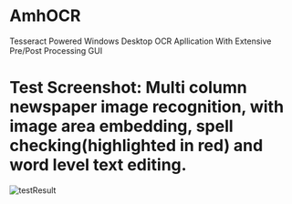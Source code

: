 # AmhOCR
 Tesseract Powered Windows Desktop OCR Apllication With Extensive Pre/Post Processing GUI

# Test Screenshot: Multi column newspaper image recognition, with image area embedding, spell checking(highlighted in red) and word level text editing.

![testResult](https://user-images.githubusercontent.com/57003323/68929771-09de1d00-079e-11ea-9562-c9a5f3ae4ca2.png)
